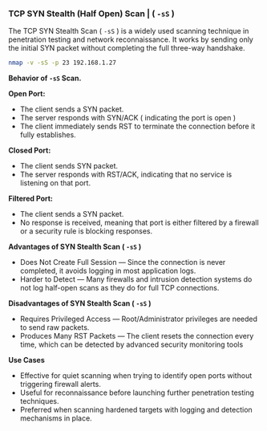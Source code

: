 ### TCP SYN Stealth (Half Open) Scan | ( `-sS` )

The TCP SYN Stealth Scan ( `-sS` ) is a widely used scanning technique in penetration testing and network reconnaissance. It works by sending only the initial SYN packet without completing the full three-way handshake.

```bash
nmap -v -sS -p 23 192.168.1.27
```

**Behavior of `-sS` Scan.**

**Open Port:**

- The client sends a SYN packet.
- The server responds with SYN/ACK ( indicating the port is open )
- The client immediately sends RST to terminate the connection before it fully establishes.

**Closed Port:**

- The client sends SYN packet.
- The server responds with RST/ACK, indicating that no service is listening on that port.

**Filtered Port:**

- The client sends a SYN packet.
- No response is received, meaning that port is either filtered by a firewall or a security rule is blocking responses.

**Advantages of SYN Stealth Scan ( `-sS` )**

- Does Not Create  Full Session — Since the connection is never completed, it avoids logging in most application logs.
- Harder to Detect — Many firewalls and intrusion detection systems do not log half-open scans as they do for full TCP connections.

**Disadvantages of SYN Stealth Scan ( `-sS` )**

- Requires Privileged Access — Root/Administrator privileges are needed to send raw packets.
- Produces Many RST Packets — The client resets the connection every time, which can be detected by advanced security monitoring tools

**Use Cases**

- Effective for quiet scanning when trying to identify open ports without triggering firewall alerts.
- Useful for reconnaissance before launching further penetration testing techniques.
- Preferred when scanning hardened targets with logging and detection mechanisms in place.
